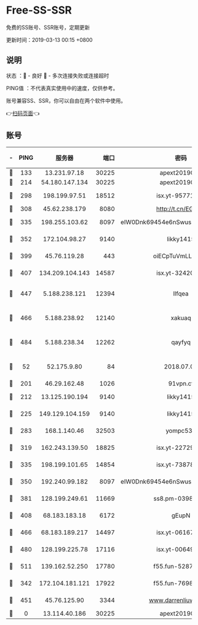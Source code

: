 # Free-SS-SSR

免费的SS账号、SSR账号，定期更新

更新时间：2019-03-13 00:15 +0800

## 说明

状态     ：🙂 - 良好 🙁 - 多次连接失败或连接超时

PING值   ：不代表真实使用中的速度，仅供参考。

账号兼容SS、SSR，你可以自由在两个软件中使用。

👉[扫码页面](https://liesauer.github.io/Free-SS-SSR/)👈

## 账号

|-|PING|服务器|端口|密码|加密方式|区域|
|:----:|:----:|:-----:|-----:|:----:|:----:|:----:|
|🙂|133|13.231.97.18|30225|apext2019006|chacha20|JP|
|🙂|214|54.180.147.134|30225|apext2019006|chacha20|KR|
|🙂|298|198.199.97.51|18512|isx.yt-95771540|aes-256-cfb|US|
|🙂|308|45.62.238.179|8080|http://t.cn/EGJIyrl|rc4-md5|CA|
|🙂|335|198.255.103.62|8097|eIW0Dnk69454e6nSwuspv9DmS201tQ0D|aes-256-cfb|US|
|🙂|352|172.104.98.27|9140|likky1415|aes-256-cfb|JP|
|🙂|399|45.76.119.28|443|oiECpTuVmLLxk4Ts|aes-256-cfb|AU|
|🙂|407|134.209.104.143|14587|isx.yt-32420603|aes-256-cfb|SG|
|🙂|447|5.188.238.121|12394|llfqea|chacha20-ietf-poly1305|BR|
|🙂|466|5.188.238.92|12140|xakuaq|chacha20-ietf-poly1305|BR|
|🙂|484|5.188.238.34|12262|qayfyq|chacha20-ietf-poly1305|BR|
|🙂|52|52.175.9.80|84|2018.07.07|chacha20-ietf-poly1305|HK|
|🙂|201|46.29.162.48|1026|91vpn.cf|rc4-md5|RU|
|🙂|212|13.125.190.194|9140|likky1415|aes-256-cfb|KR|
|🙂|225|149.129.104.159|9140|likky1415|aes-256-cfb|HK|
|🙂|283|168.1.140.46|32503|yompc535|aes-256-cfb|AU|
|🙂|319|162.243.139.50|18825|isx.yt-22729980|aes-256-cfb|US|
|🙂|335|198.199.101.65|14854|isx.yt-73878638|aes-256-cfb|US|
|🙂|350|192.240.99.182|8097|eIW0Dnk69454e6nSwuspv9DmS201tQ0D|aes-256-cfb|US|
|🙂|381|128.199.249.61|11669|ss8.pm-03986540|aes-256-cfb|SG|
|🙂|408|68.183.183.18|6172|gEupN|aes-256-cfb|SG|
|🙂|466|68.183.189.217|14497|isx.yt-06167002|aes-256-cfb|SG|
|🙂|480|128.199.225.78|17116|isx.yt-00649324|aes-256-cfb|SG|
|🙂|511|139.162.52.250|17780|f55.fun-52870038|aes-256-cfb|SG|
|🙁|342|172.104.181.121|17922|f55.fun-76980489|aes-256-cfb|SG|
|🙁|451|45.76.125.90|3344|www.darrenliuwei.com|aes-256-cfb|AU|
|🙁|0|13.114.40.186|30225|apext2019006|chacha20|JP|
